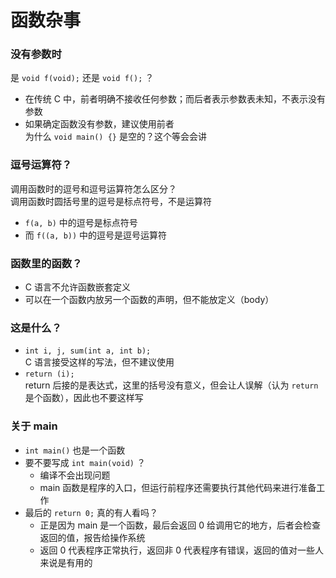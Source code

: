 # 函数杂事  

### 没有参数时  
是 `void f(void);` 还是 `void f();` ？  
- 在传统 C 中，前者明确不接收任何参数；而后者表示参数表未知，不表示没有参数  
- 如果确定函数没有参数，建议使用前者  
    为什么 `void main() {}` 是空的？这个等会会讲  

### 逗号运算符？  
调用函数时的逗号和逗号运算符怎么区分？  
调用函数时圆括号里的逗号是标点符号，不是运算符  
- `f(a, b)` 中的逗号是标点符号  
- 而 `f((a, b))` 中的逗号是逗号运算符

### 函数里的函数？  
- C 语言不允许函数嵌套定义  
- 可以在一个函数内放另一个函数的声明，但不能放定义（body）  

### 这是什么？  
- `int i, j, sum(int a, int b);`  
    C 语言接受这样的写法，但不建议使用  
- `return (i);`  
    return 后接的是表达式，这里的括号没有意义，但会让人误解（认为 `return` 是个函数），因此也不要这样写  

### 关于 main  
- `int main()` 也是一个函数  
- 要不要写成 `int main(void)` ？  
    - 编译不会出现问题  
    - main 函数是程序的入口，但运行前程序还需要执行其他代码来进行准备工作  
- 最后的 `return 0;` 真的有人看吗？  
    - 正是因为 main 是一个函数，最后会返回 0 给调用它的地方，后者会检查返回的值，报告给操作系统  
    - 返回 0 代表程序正常执行，返回非 0 代表程序有错误，返回的值对一些人来说是有用的  